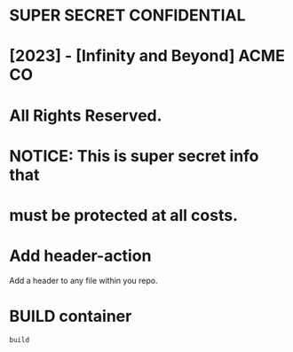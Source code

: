 <!-- SUPER SECRET CONFIDENTIAL -->
<!-- [2023] - [Infinity and Beyond] ACME CO -->
<!-- All Rights Reserved. -->
<!-- NOTICE: This is super secret info that -->
<!-- must be protected at all costs. -->

# SUPER SECRET CONFIDENTIAL 
# [2023] - [Infinity and Beyond] ACME CO 
# All Rights Reserved. 
# NOTICE: This is super secret info that 
# must be protected at all costs. 

<!-- SUPER SECRET CONFIDENTIAL -->
<!-- [2023] - [Infinity and Beyond] ACME CO -->
<!-- All Rights Reserved. -->
<!-- NOTICE: This is super secret info that -->
<!-- must be protected at all costs. -->

<!-- SUPER SECRET CONFIDENTIAL -->
<!-- [2023] - [Infinity and Boyond] ACME CO -->
<!-- All Rights Reserved. -->
<!-- NOTICE: This is super secret info that -->
<!-- must be protected at all costs. -->

# Add header-action
Add a header to any file within you repo.


# BUILD container
```bash
build
```